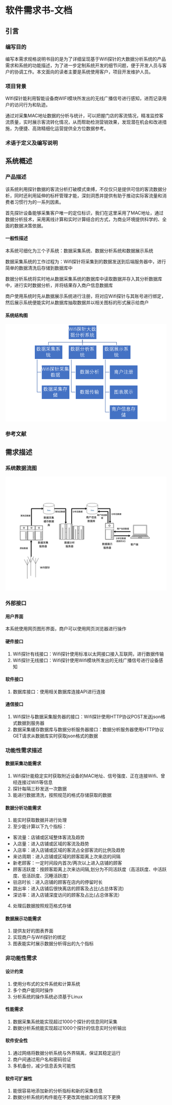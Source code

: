 # 软件需求书-文档

## 引言

### 编写目的

编写本需求规格说明书目的是为了详细呈现基于Wifi探针的大数据分析系统的产品需求和系统的功能描述，为了进一步定制系统开发的细节问题，便于开发人员与客户的协调工作。本文面向的读者主要是系统使用客户，项目开发维护人员。

### 项目背景

WIfi探针能利用智能设备商WIFI模块所发出的无线广播信号进行感知，进而记录用户的访问行为和轨迹。

通过对采集MAC地址数据的分析与统计，可以把握门店的客流情况，精准监控客流质量，实时展示客流转化情况，从而帮助检测营销效果，发现潜在机会和改进措施，为便捷、高效精细化运营提供全方位数据参考。

### 术语于定义及编写说明

## 系统概述

### 产品描述

该系统利用探针数据的客流分析打破模式束缚，不仅仅只是提供可信的客流数据分析，同时还利用延伸的标杆管理才能，深刻洞悉并提供有助于推动实际客流量和消费者习惯行为的一系列因素。

首先探针设备能够采集客户唯一的定位标识，我们在这里采用了MAC地址，通过数据分析技术，采用离线计算和实时计算结合的方式，为商业环境提供科学的、全面的数据决策依据。

#### 一般性描述

本系统可细化为三个子系统：数据采集系统、数据分析系统和数据展示系统

数据采集系统的工作过程为：Wifi探针将采集到的数据发送到后端服务器中，进行简单的数据清洗后存储到数据库中

数据分析系统将实时地从数据采集系统的数据库中读取数据并存入其分析数据库中，进行实时数据分析，并将结果存入商户信息数据库

商户使用系统时先从数据展示系统进行注册，将对应Wifi探针与其账号进行绑定，然后展示系统便能实时从数据库抽取数据并以相关图标的形式展示给商户

#### 系统结构图

![](系统结构图.png)

### 参考文献

## 需求描述

### 系统数据流图

![](数据流图.png)

### 外部接口

#### 用户界面

本系统使用网页图形界面，商户可以使用网页浏览器进行操作

#### 硬件接口

1. Wifi探针有线接口：Wifi探针使用标准以太网接口接入互联网，进行数据传输
2. Wifi探针无线接口：Wifi探针使用Wifi模块所发出的无线广播信号进行设备感知

#### 软件接口

1. 数据库接口：使用相关数据库连接API进行连接

#### 通信接口

1. Wifi探针与数据采集服务器的接口：Wifi探针使用HTTP协议POST发送json格式数据到服务器
2. 数据采集缓存数据库与数据分析服务器接口：数据分析服务器使用HTTP协议GET请求从数据库实时获取json格式的数据

### 功能性需求描述

#### 数据采集功能需求

1. Wifi探针能稳定实时获取附近设备的MAC地址、信号强度、正在连接Wifi、曾经连接过Wifi等信息
2. 探针每隔三秒发送一次数据
3. 能进行数据清洗，按照规范的格式存储获取的数据

#### 数据分析功能需求

1. 能实时获取数据并进行处理
2. 至少能计算以下九个指标：
- 客流量：店铺或区域整体客流及趋势
- 入店量：进入店铺或区域的客流及趋势
- 入店率：进⼊店铺或区域的客流占全部客流的比例及趋势
- 来访周期：进⼊店铺或区域的顾客距离上次来店的间隔
- 新老顾客：一定时间段内首次/两次以上进⼊店铺的顾客
- 顾客活跃度：按顾客距离上次来访间隔,划分为不同活跃度（高活跃度、中活跃度、低活跃度、沉睡活跃度）
- 驻店时长：进⼊店铺的顾客在店内的停留时长
- 跳出率：进⼊店铺后很快离店的顾客及占比(占总体客流)
- 深访率：进⼊店铺深度访问的顾客及占⽐(占总体客流）
4. 处理后数据按照规范格式存储
#### 数据展示功能需求

1. 提供友好的图表界面
2. 实现商户与Wifi探针的绑定
3. 图表能实时展示数据分析得出的九个指标


### 非功能性需求

#### 设计约束

1. 使用分布式的文件系统和计算系统
2. 多个商户能同时操作
3. 分析系统的操作系统必须基于Linux

#### 性能需求

1. 数据采集系统能实现超过1000个探针的信息同时采集
2. 数据分析系统能实现超过1000个探针的信息实时分析输出

#### 软件安全性

1. 通过网络将数据分析系统与外界隔离，保证其稳定运行
2. 商户间通过用户名和密码验证
3. 多机备份，减少信息丢失可能性

#### 软件可扩展性

1. 能很容易地添加新的分析指标和新的采集信息
2. 数据分析系统的构件能在不更改其他接口的情况下更换












